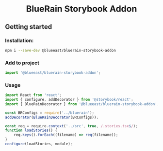 <p align="center">
  <h1 style="text-align:center;">BlueRain Storybook Addon</h1>
</p>

## Getting started

### Installation:
```sh
npm i --save-dev @blueeast/bluerain-storybook-addon
```

### Add to project

```js
import '@blueeast/bluerain-storybook-addon';
```

### Usage

```js
import React from 'react';
import { configure, addDecorator } from '@storybook/react';
import { BlueRainDecorator } from '@blueeast/bluerain-storybook-addon';

const BRConfigs = require('../bluerain');
addDecorator(BlueRainDecorator(BRConfigs));

const req = require.context('../src', true, /.stories.tsx$/);
function loadStories() {
	req.keys().forEach((filename) => req(filename));
}
configure(loadStories, module);
```